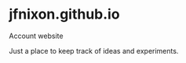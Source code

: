 jfnixon.github.io
=================

Account website

Just a place to keep track of ideas and experiments.
